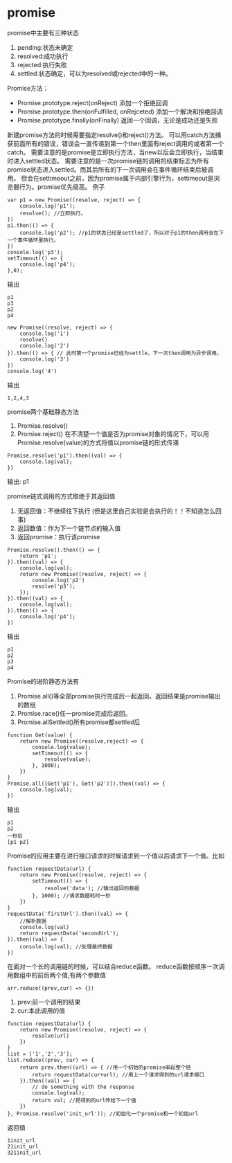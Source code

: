 # promise

promise中主要有三种状态

1. pending:状态未确定
2. resolved:成功执行
3. rejected:执行失败
4. settled:状态确定，可以为resolved或rejected中的一种。

Promise方法：
- Promise.prototype.reject(onReject) 添加一个拒绝回调
- Promise.prototype.then(onFulfilled, onRejceted) 添加一个解决和拒绝回调
- Promise.prototype.finally(onFinally) 返回一个回调，无论是成功还是失败

新建promise方法的时候需要指定resolve()和reject()方法。
可以用catch方法捕获前面所有的错误，错误会一直传递到第一个then里面有reject调用的或者第一个catch。
需要注意的是promise是立即执行方法，当new以后会立即执行，当结束时进入settled状态。
需要注意的是一次promise链的调用的结束标志为所有promise状态进入settled。而其后所有的下一次调用会在事件循环结束后被调用。
但会在settimeout之前，因为promise属于内部引擎行为，settimeout是浏览器行为。promise优先级高。
例子
```
var p1 = new Promise((resolve, reject) => {
    console.log('p1');
    resolve(); //立即执行。
})
p1.then(() => {
    console.log('p2'); //p1的状态已经是settled了，所以对于p1的then调用会在下一个事件循环里执行。
})
console.log('p3');
setTimeout(() => {
    console.log('p4');
},0);
```
输出
```
p1
p3
p2
p4
```
```
new Promise((resolve, reject) => {
    console.log('1')
    resolve()
    console.log('2')
}).then(() => { // 此时第一个promise已经为settle，下一次then调用为异步调用。
    console.log('3')
})
console.log('4')
```
输出
```
1,2,4,3
```


promise两个基础静态方法
1. Promise.resolve()
2. Promise.reject()
在不清楚一个值是否为promise对象的情况下，可以用Promise.resolve(value)的方式将值以promise链的形式传递
```
Promise.resolve('p1').then((val) => {
    console.log(val);
})
```
输出:
p1

promise链式调用的方式取绝于其返回值
1. 无返回值：不继续往下执行 (但是这里自己实验是会执行的！！不知道怎么回事)
2. 返回数值：作为下一个链节点的输入值
3. 返回promise：执行该promise
```
Promise.resolve().then(() => {
    return 'p1';
}).then((val) => {
    console.log(val);
    return new Promise((resolve, reject) => {
        console.log('p2')
        resolve('p3');
    });
}).then((val) => {
    console.log(val);
}).then(() => {
    console.log('p4');
})
```
输出
```
p1
p2
p3
p4
```

Promise的进阶静态方法有
1. Promise.all()等全部promise执行完成后一起返回，返回结果是promise输出的数组
2. Promise.race()任一promise完成后返回。
3. Promise.allSettled()所有promise都settled后
```
function Get(value) {
    return new Promise((resolve,reject) => {
        console.log(value);
        setTimeout(() => {
            resolve(value);
        }, 1000);
    })
}
Promise.all([Get('p1'), Get('p2')]).then((val) => {
    console.log(val);
})
```
输出
```
p1
p2
一秒后
[p1 p2]
```

Promise的应用主要在进行接口请求的时候请求到一个值以后请求下一个值。比如
```
function requestData(url) {
    return new Promise((resolve, reject) => {
        setTimeout(() => {
            resolve('data'); //输出返回的数据
        }, 1000); //请求数据耗时一秒
    })
}
requestData('firstUrl').then((val) => {
    //解析数据
    console.log(val)
    return requestData('secondUrl');
}).then((val) => {
    console.log(val); //处理最终数据
})
```

在面对一个长的调用链的时候，可以结合reduce函数。
reduce函数按顺序一次调用数组中的前后两个值,有两个参数值
```
arr.reduce((prev,cur) => {})
```
1. prev:前一个调用的结果
2. cur:本此调用的值
```
function requestData(url) {
    return new Promise((resolve, reject) => {
        resolve(url)
    })
}
list = ['1','2','3'];
list.reduce((prev, cur) => {
    return prev.then((url) => { //用一个初始的promise串起整个链
        return requestData(cur+url); //用上一个请求得到的url请求接口
    }).then((val) => {
        // do something with the response
        console.log(val);
        return val; //把得到的url传给下一个值
    })
}, Promise.resolve('init_url')); //初始化一个promise和一个初始url
```
返回值
```
1init_url
21init_url
321init_url
```
